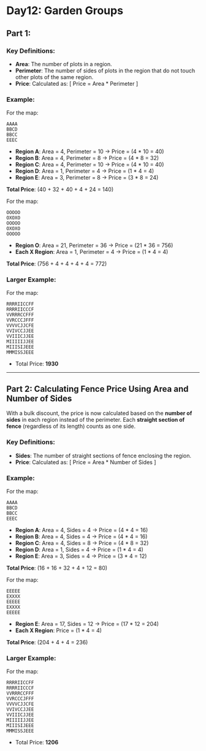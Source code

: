 # Day12: Garden Groups

## Part 1:
### Key Definitions:
- **Area**: The number of plots in a region.
- **Perimeter**: The number of sides of plots in the region that do not touch other plots of the same region.
- **Price**: Calculated as:
  \[
  Price = Area * Perimeter
  \]

### Example:
For the map:
```
AAAA
BBCD
BBCC
EEEC
```
- **Region A**: Area = 4, Perimeter = 10 → Price = \(4 * 10 = 40\)
- **Region B**: Area = 4, Perimeter = 8 → Price = \(4 * 8 = 32\)
- **Region C**: Area = 4, Perimeter = 10 → Price = \(4 * 10 = 40\)
- **Region D**: Area = 1, Perimeter = 4 → Price = \(1 * 4 = 4\)
- **Region E**: Area = 3, Perimeter = 8 → Price = \(3 * 8 = 24\)

**Total Price**: \(40 + 32 + 40 + 4 + 24 = 140\)

For the map:
```
OOOOO
OXOXO
OOOOO
OXOXO
OOOOO
```
- **Region O**: Area = 21, Perimeter = 36 → Price = \(21 * 36 = 756\)
- **Each X Region**: Area = 1, Perimeter = 4 → Price = \(1 * 4 = 4\)

**Total Price**: \(756 + 4 + 4 + 4 + 4 = 772\)

### Larger Example:
For the map:
```
RRRRIICCFF
RRRRIICCCF
VVRRRCCFFF
VVRCCCJFFF
VVVVCJJCFE
VVIVCCJJEE
VVIIICJJEE
MIIIIIJJEE
MIIISIJEEE
MMMISSJEEE
```
- Total Price: **1930**

---

## Part 2: Calculating Fence Price Using Area and Number of Sides

With a bulk discount, the price is now calculated based on the **number of sides** in each region instead of the perimeter. Each **straight section of fence** (regardless of its length) counts as one side.

### Key Definitions:
- **Sides**: The number of straight sections of fence enclosing the region.
- **Price**: Calculated as:
  \[
  Price = Area * Number of Sides
  \]

### Example:
For the map:
```
AAAA
BBCD
BBCC
EEEC
```
- **Region A**: Area = 4, Sides = 4 → Price = \(4 * 4 = 16\)
- **Region B**: Area = 4, Sides = 4 → Price = \(4 * 4 = 16\)
- **Region C**: Area = 4, Sides = 8 → Price = \(4 * 8 = 32\)
- **Region D**: Area = 1, Sides = 4 → Price = \(1 * 4 = 4\)
- **Region E**: Area = 3, Sides = 4 → Price = \(3 * 4 = 12\)

**Total Price**: \(16 + 16 + 32 + 4 + 12 = 80\)

For the map:
```
EEEEE
EXXXX
EEEEE
EXXXX
EEEEE
```
- **Region E**: Area = 17, Sides = 12 → Price = \(17 * 12 = 204\)
- **Each X Region**: Price = \(1 * 4 = 4\)

**Total Price**: \(204 + 4 + 4 = 236\)

### Larger Example:
For the map:
```
RRRRIICCFF
RRRRIICCCF
VVRRRCCFFF
VVRCCCJFFF
VVVVCJJCFE
VVIVCCJJEE
VVIIICJJEE
MIIIIIJJEE
MIIISIJEEE
MMMISSJEEE
```
- Total Price: **1206**
